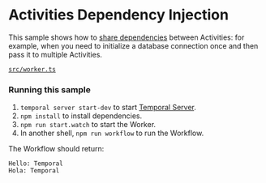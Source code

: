 # Activities Dependency Injection

This sample shows how to [share dependencies](https://docs.temporal.io/dev-guide/typescript/foundations#share-dependencies-in-activity-functions-dependency-injection) between Activities: for example, when you need to initialize a database connection once and then pass it to multiple Activities.

[`src/worker.ts`](./src/worker.ts)

### Running this sample

1. `temporal server start-dev` to start [Temporal Server](https://github.com/temporalio/cli/#installation).
2. `npm install` to install dependencies.
3. `npm run start.watch` to start the Worker.
4. In another shell, `npm run workflow` to run the Workflow.

The Workflow should return:

```
Hello: Temporal
Hola: Temporal
```

